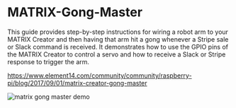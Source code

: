 # MATRIX-Gong-Master

This guide provides step-by-step instructions for wiring a robot arm to your MATRIX Creator and then having that arm hit a gong whenever a Stripe sale or Slack command is received. It demonstrates how to use the GPIO pins of the MATRIX Creator to control a servo and how to receive a Slack or Stripe response to trigger the arm.

https://www.element14.com/community/community/raspberry-pi/blog/2017/09/01/matrix-creator-gong-master

![matrix gong master demo](https://thumbs.gfycat.com/DirectMediocreGrassspider-size_restricted.gif)
